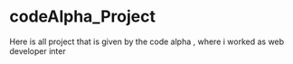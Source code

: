 # codeAlpha_Project
Here is all project that is given by the code alpha , where i worked as web developer inter
